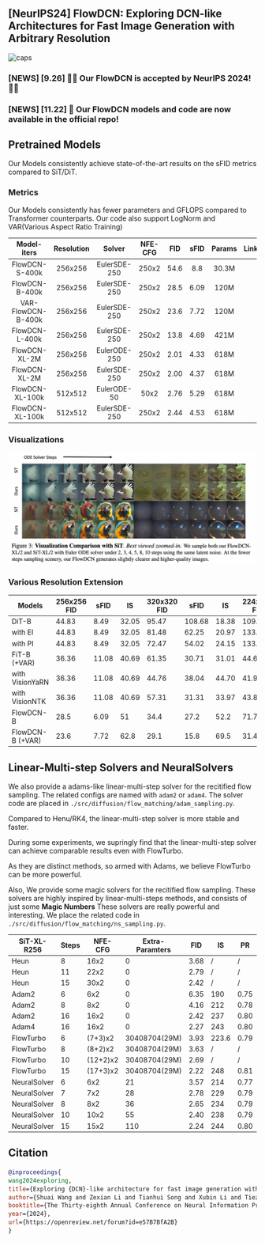 ## [NeurIPS24] FlowDCN: Exploring DCN-like Architectures for Fast Image Generation with Arbitrary Resolution
![caps](./figs/viscaption5.png)

### [NEWS] [9.26] 💐💐 Our FlowDCN is accepted by NeurIPS 2024! 💐💐
### [NEWS] [11.22] 🍺 Our FlowDCN models and code are now available in the official repo!

## Pretrained Models
Our Models consistently achieve state-of-the-art results on the sFID metrics compared to SiT/DiT.

### Metrics 
Our Models consistently has fewer parameters and GFLOPS compared to Transformer counterparts. 
Our code also support LogNorm and VAR(Various Aspect Ratio Training)

|    Model-iters     | Resolution |    Solver    | NFE-CFG | FID  | sFID | Params |Link|
|:------------------:|:----------:|:------------:|:-------:|:----:|:----:|:------:|:--:|
|   FlowDCN-S-400k   |  256x256   | EulerSDE-250 |  250x2  | 54.6 | 8.8  | 30.3M  |
|   FlowDCN-B-400k   |  256x256   | EulerSDE-250 |  250x2  | 28.5 | 6.09 |  120M  |
| VAR-FlowDCN-B-400k |  256x256   | EulerSDE-250 |  250x2  | 23.6 | 7.72 |  120M  |
|   FlowDCN-L-400k   |  256x256   | EulerSDE-250 |  250x2  | 13.8 | 4.69 |  421M  |
|   FlowDCN-XL-2M    |  256x256   | EulerODE-250 |  250x2  | 2.01 | 4.33 |  618M  |
|   FlowDCN-XL-2M    |  256x256   | EulerSDE-250 |  250x2  | 2.00 | 4.37 |  618M  |
|  FlowDCN-XL-100k   |  512x512   | EulerODE-50  |  50x2   | 2.76 | 5.29 |  618M  |
|  FlowDCN-XL-100k   |  512x512   | EulerSDE-250 |  250x2  | 2.44 | 4.53 |  618M  |

### Visualizations

![caps](./figs/vis_ode.png)

### Various Resolution Extension
| Models | 256x256 FID      | sFID  | IS    | 320x320 FID | sFID  | IS     | 224x448 FID | sFID  | IS     | 160x480 FID | sFID  | IS     |
|------------------|-------|-------|-------------|-------|--------|-------------|-------|--------|-------------|-------|--------|-------|
| DiT-B            | 44.83 | 8.49  | 32.05       | 95.47 | 108.68 | 18.38       | 109.1 | 110.71 | 14.00       | 143.8 | 122.81 | 8.93  |
| with EI          | 44.83 | 8.49  | 32.05       | 81.48 | 62.25  | 20.97       | 133.2 | 72.53  | 11.11       | 160.4 | 93.91  | 7.30  |
| with PI          | 44.83 | 8.49  | 32.05       | 72.47 | 54.02  | 24.15       | 133.4 | 70.29  | 11.73       | 156.5 | 93.80  | 7.80  |
| FiT-B (+VAR)     | 36.36 | 11.08 | 40.69       | 61.35 | 30.71  | 31.01       | 44.67 | 24.09  | 37.1        | 56.81 | 22.07  | 25.25 |
| with VisionYaRN  | 36.36 | 11.08 | 40.69       | 44.76 | 38.04  | 44.70       | 41.92 | 42.79  | 45.87       | 62.84 | 44.82  | 27.84 |
| with VisionNTK   | 36.36 | 11.08 | 40.69       | 57.31 | 31.31  | 33.97       | 43.84 | 26.25  | 39.22       | 56.76 | 24.18  | 26.40 |
| FlowDCN-B        | 28.5  | 6.09  | 51          | 34.4  | 27.2   | 52.2        | 71.7  | 62.0   | 23.7        | 211   | 111    | 5.83  |
| FlowDCN-B (+VAR) | 23.6  | 7.72  | 62.8        | 29.1  | 15.8   | 69.5        | 31.4  | 17.0   | 62.4        | 44.7  | 17.8   | 35.8  |


[//]: # ()
[//]: # (![caps]&#40;./figs/var_fid.png&#41;)

## Linear-Multi-step Solvers and NeuralSolvers
We also provide a adams-like linear-multi-step solver for the recitified flow sampling. The related configs are named with `adam2` or `adam4`. The solver code are placed in `./src/diffusion/flow_matching/adam_sampling.py`.

Compared to Henu/RK4, the linear-multi-step solver is more stable and faster.

During some experiments, we supringly find that the linear-multi-step solver can achieve comparable results even with FlowTurbo.

As they are distinct methods, so armed with Adams, we believe FlowTurbo can be more powerful.

Also, We provide some magic solvers for the recitified flow sampling. These solvers are highly inspired by linear-multi-steps methods, and consists of just some **Magic Numbers**
These solvers are really powerful and interesting. We place the related code in `./src/diffusion/flow_matching/ns_sampling.py`.

| SiT-XL-R256 | Steps | NFE-CFG  | Extra-Paramters | FID  | IS    | PR   | Recall |
|--|-------|----------|-----------------|------|-------|------|--------|
| Heun | 8     | 16x2     | 0               | 3.68 | /     | /    | /      |
| Heun | 11    | 22x2     | 0               | 2.79 | /     | /    | /      |
| Heun | 15    | 30x2     | 0               | 2.42 | /     | /    | /      |
| Adam2 | 6     | 6x2      | 0 | 6.35 | 190   | 0.75 | 0.55   |
| Adam2 | 8     | 8x2      | 0 | 4.16 | 212   | 0.78 | 0.56   |
| Adam2 | 16    | 16x2     | 0 | 2.42 | 237   | 0.80 | 0.60   |
| Adam4 | 16    | 16x2     | 0 | 2.27 | 243   | 0.80 | 0.60   |
| FlowTurbo | 6     | (7+3)x2  | 30408704(29M)   | 3.93 | 223.6 | 0.79 | 0.56   |
| FlowTurbo | 8     | (8+2)x2  | 30408704(29M)   | 3.63 | /     | /    | /      |
| FlowTurbo | 10    | (12+2)x2 | 30408704(29M)   | 2.69 | /     | /    | /      |
| FlowTurbo | 15    | (17+3)x2 | 30408704(29M)   | 2.22 | 248   | 0.81 | 0.60   |
| NeuralSolver | 6     | 6x2      | 21              | 3.57 | 214   | 0.77 | 0.58   |
| NeuralSolver | 7     | 7x2      | 28              | 2.78 | 229   | 0.79 | 0.60   |
| NeuralSolver | 8     | 8x2      | 36              | 2.65 | 234   | 0.79 | 0.60   |
| NeuralSolver | 10    | 10x2     | 55              | 2.40 | 238   | 0.79 | 0.60   |
| NeuralSolver | 15    | 15x2     | 110              | 2.24 | 244   | 0.80 | 0.60   |

## Citation
```bibtex
@inproceedings{
wang2024exploring,
title={Exploring {DCN}-like architecture for fast image generation with arbitrary resolution},
author={Shuai Wang and Zexian Li and Tianhui Song and Xubin Li and Tiezheng Ge and Bo Zheng and Limin Wang},
booktitle={The Thirty-eighth Annual Conference on Neural Information Processing Systems},
year={2024},
url={https://openreview.net/forum?id=e57B7BfA2B}
}
```


